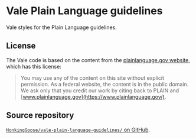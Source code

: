# Vale Plain Language guidelines

Vale styles for the Plain Language guidelines.

## License

The Vale code is based on the content from the [plainlanguage.gov website](https://www.plainlanguage.gov/), which has this license:

> You may use any of the content on this site without explicit permission.
> As a federal website, the content is in the public domain.
> We ask only that you credit our work by citing back to PLAIN and [www.plainlanguage.gov](https://www.plainlanguage.gov/).

## Source repository

[`HonkingGoose/vale-plain-language-guidelines/` on GitHub](https://github.com/HonkingGoose/vale-plain-language-guidelines/).
